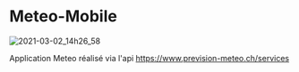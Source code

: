 # Meteo-Mobile

![2021-03-02_14h26_58](https://user-images.githubusercontent.com/43552846/109655248-5a2fe880-7b63-11eb-9665-62d380e35746.png)


Application Meteo réalisé via l'api https://www.prevision-meteo.ch/services

